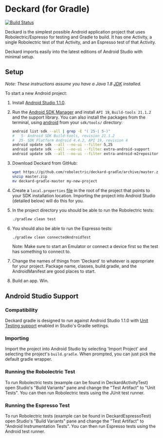 # Deckard (for Gradle)
[![Build Status](https://secure.travis-ci.org/robolectric/deckard-gradle.png?branch=master)](http://travis-ci.org/robolectric/deckard-gradle)

Deckard is the simplest possible Android application project that uses Robolectric/Espresso for testing and Gradle to build. It has one Activity, a single Robolectric test of that Activity, and an Espresso test of that Activity.

Deckard imports easily into the latest editions of Android Studio with minimal setup.

## Setup

*Note: These instructions assume you have a Java 1.8 [JDK](http://www.oracle.com/technetwork/java/javase/downloads/index.html) installed.*

To start a new Android project:

1. Install [Android Studio 1.1.0](http://developer.android.com/sdk/index.html).

2. Run the [Android SDK Manager](http://developer.android.com/tools/help/sdk-manager.html) and install
`API 19`, `Build-tools 21.1.2` and the support library. You can also install the packages from the terminal, using [android](https://developer.android.com/tools/help/android.html) from your `sdk/tools/` directory:
    ```bash
    android list sdk --all | grep -E "( 25-| 5-)"
    #   5- Android SDK Build-tools, revision 21.1.2
    #  25- SDK Platform Android 4.4.2, API 19, revision 4
    android update sdk --all --no-ui --filter 5,25
    android update sdk --all --no-ui --filter extra-android-support
    android update sdk --all --no-ui --filter extra-android-m2repository
    ```
3. Download Deckard from GitHub:
    ```bash
    wget https://github.com/robolectric/deckard-gradle/archive/master.zip
    unzip master.zip
    mv deckard-gradle-master my-new-project
    ```

4. Create a `local.properties` [file](http://tools.android.com/tech-docs/new-build-system/user-guide#TOC-Simple-build-files) in the root of the project that points to
your SDK installation location. Importing the project into Android Studio (detailed below) will do this for you.

5. In the project directory you should be able to run the Robolectric tests:

    ```bash
    ./gradlew clean test
    ```

6. You should also be able to run the Espresso tests:

    ```bash
    ./gradlew clean connectedAndroidTest
    ```

    Note: Make sure to start an Emulator or connect a device first so the test has something to connect to.

7. Change the names of things from 'Deckard' to whatever is appropriate for your project. Package name, classes, build.gradle, and the AndroidManifest are good places to start.

8. Build an app. Win.

## Android Studio Support

### Compatibility
Deckard gradle is designed to run against Android Studio 1.1.0 with
[Unit Testing support](https://sites.google.com/a/android.com/tools/tech-docs/unit-testing-support) enabled in Studio's Gradle settings.

### Importing
Import the project into Android Studio by selecting 'Import Project' and selecting the project's `build.gradle`. When prompted, you can just pick the default gradle wrapper.

### Running the Robolectric Test
To run Robolectric tests (example can be found in DeckardActivityTest) open Studio's
"Build Variants" pane and change the "Test Artifact" to "Unit Tests". You can then run
Robolectric tests using the JUnit test runner.

### Running the Espresso Test
To run Robolectric tests (example can be found in DeckardEspressoTest) open Studio's
"Build Variants" pane and change the "Test Artifact" to "Android Instrumentation Tests".
You can then run Espresso tests using the Android test runner.
